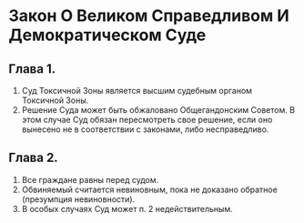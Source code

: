 # Закон О Великом Справедливом И Демократическом Суде

## Глава 1.

1. Суд Токсичной Зоны является высшим судебным органом Токсичной Зоны.
2. Решение Суда может быть обжаловано Общегандонским Советом. В этом случае Суд обязан пересмотреть свое решение, если оно вынесено не в соответствии с законами, либо несправедливо.

## Глава 2.

1. Все граждане равны перед судом.
2. Обвиняемый считается невиновным, пока не доказано обратное (презумпция невиновности).
3. В особых случаях Суд может п. 2 недействительным.
